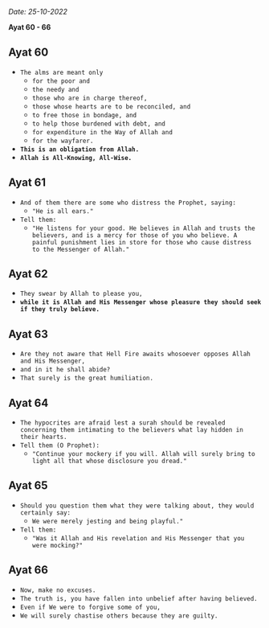 *Date: 25-10-2022*

**Ayat 60 - 66**

## Ayat 60

- `The alms are meant only`
  - `for the poor and`
  - `the needy and`
  - `those who are in charge thereof,`
  - `those whose hearts are to be reconciled, and`
  - `to free those in bondage, and`
  - `to help those burdened with debt, and`
  - `for expenditure in the Way of Allah and`
  - `for the wayfarer.`
- **`This is an obligation from Allah.`**
- **`Allah is All-Knowing, All-Wise.`**

## Ayat 61

- `And of them there are some who distress the Prophet, saying:`
  - `"He is all ears."`
- `Tell them:`
  - `"He listens for your good. He believes in Allah and trusts the believers, and is a mercy for those of you who believe. A painful punishment lies in store for those who cause distress to the Messenger of Allah."`

## Ayat 62

- `They swear by Allah to please you,`
- **`while it is Allah and His Messenger whose pleasure they should seek if they truly believe.`**

## Ayat 63

- `Are they not aware that Hell Fire awaits whosoever opposes Allah and His Messenger,`
- `and in it he shall abide?`
- `That surely is the great humiliation.`

## Ayat 64

- `The hypocrites are afraid lest a surah should be revealed concerning them intimating to the believers what lay hidden in their hearts.`
- `Tell them (O Prophet):`
  - `"Continue your mockery if you will. Allah will surely bring to light all that whose disclosure you dread."`

## Ayat 65

- `Should you question them what they were talking about, they would certainly say:`
  - `We were merely jesting and being playful."`
- `Tell them:`
  - `"Was it Allah and His revelation and His Messenger that you were mocking?"`

## Ayat 66

- `Now, make no excuses.`
- `The truth is, you have fallen into unbelief after having believed.`
- `Even if We were to forgive some of you,`
- `We will surely chastise others because they are guilty.`